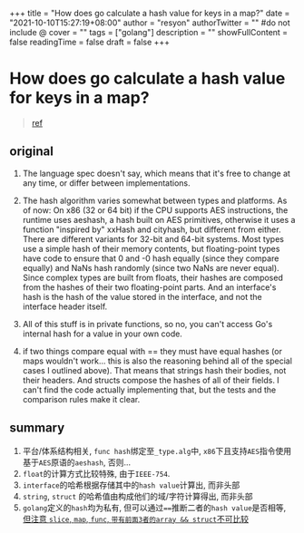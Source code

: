 +++
title = "How does go calculate a hash value for keys in a map?"
date = "2021-10-10T15:27:19+08:00"
author = "resyon"
authorTwitter = "" #do not include @
cover = ""
tags = ["golang"]
description = ""
showFullContent = false
readingTime = false
draft = false
+++

# How does go calculate a hash value for keys in a map?
> [ref](https://stackoverflow.com/questions/37625480/how-does-go-calculate-a-hash-value-for-keys-in-a-map)

## original
1. The language spec doesn't say, which means that it's free to change at any time, or differ between implementations.

2. The hash algorithm varies somewhat between types and platforms. As of now: On x86 (32 or 64 bit) if the CPU supports AES instructions, the runtime uses aeshash, a hash built on AES primitives, otherwise it uses a function "inspired by" xxHash and cityhash, but different from either. There are different variants for 32-bit and 64-bit systems. Most types use a simple hash of their memory contents, but floating-point types have code to ensure that 0 and -0 hash equally (since they compare equally) and NaNs hash randomly (since two NaNs are never equal). Since complex types are built from floats, their hashes are composed from the hashes of their two floating-point parts. And an interface's hash is the hash of the value stored in the interface, and not the interface header itself.

3. All of this stuff is in private functions, so no, you can't access Go's internal hash for a value in your own code.

4. if two things compare equal with == they must have equal hashes (or maps wouldn't work... this is also the reasoning behind all of the special cases I outlined above). That means that strings hash their bodies, not their headers. And structs compose the hashes of all of their fields. I can't find the code actually implementing that, but the tests and the comparison rules make it clear.

## summary
1. 平台/体系结构相关, `func hash`绑定至`_type.alg`中, `x86`下且支持`AES`指令使用基于`AES`原语的`aeshash`, 否则...
2. `float`的计算方式比较特殊, 由于`IEEE-754`. 
3. `interface`的哈希根据存储其中的`hash value`计算出, 而非头部
4. `string`, `struct` 的哈希值由构成他们的域/字符计算得出, 而非头部
5. `golang`定义的`hash`均为私有, 但可以通过`==`推断二者的`hash value`是否相等, [但注意 `slice`, `map`, `func`, `带有前面3者的array && struct`不可比较](https://golang.org/ref/spec#Comparison_operators)

